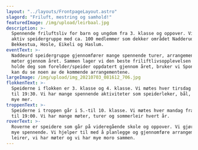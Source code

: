 ```yaml
---
layout: "../layouts/FrontpageLayout.astro"
slagord: "Friluft, mestring og samhold!"
featuredImage: /img/upload/leirbaal.jpg
description: >-
  Spennende friluftsliv for barn og ungdom fra 3. klasse og oppover. Vi er en
  aktiv speidergruppe med ca. 100 medlemmer som dekker området Nadderud,
  Bekkestua, Hosle, Eikeli og Haslum.
eventText: >-
  Naddeurd speidergruppe gjennomfører mange spennende turer, arrangementer og
  møter gjennom året. Sammen lager vi den beste friliftlivsopplevelsen! For å
  holde deg som forelder/speider oppdatert gjennom året, bruker vi Spond. Her
  kan du se noen av de kommende arrangementene.
largeImage: /img/upload/img_20210703_081612_706.jpg
flokkenText: >-
  Speiderne i flokken er 3. klasse og 4. klasse. Vi møtes hver tirsdag fra 18:00
  til 19:30. Vi har mange spennende aktiviteter som speiderleker, bål, lek og
  mye mer.
troppenText: >-
  Speiderne i troppen går i 5.-til 10. klasse. Vi møtes hver mandag fra 18:00
  til 19:00. Vi har mange møter, turer og sommerleir hvert år.
roverText: >-
  Roverne er speidere som går på videregående skole og oppover. Vi gjør veldig
  mye spennende. Vi hjelper til med å planlegge og gjennomføre arrangementer,
  leirer, vi har møter og vi har mye moro sammen.
---
```

